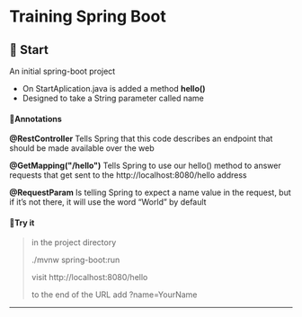# Training Spring Boot

## 🚀 Start
An initial spring-boot project

- On StartAplication.java is added a method **hello()**
- Designed to take a String parameter called name

#### 📝Annotations

**@RestController** Tells Spring that this code describes an endpoint that should be made available over the web

**@GetMapping("/hello")** Tells Spring to use our hello() method to answer requests that get sent to the http://localhost:8080/hello address

**@RequestParam** Is telling Spring to expect a name value in the request, but if it’s not there, it will use the word “World” by default

#### 🤸Try it

> in the project directory
>
> ./mvnw spring-boot:run
>
> visit http://localhost:8080/hello
>
> to the end of the URL add ?name=YourName
>

-----------------------------------------------

